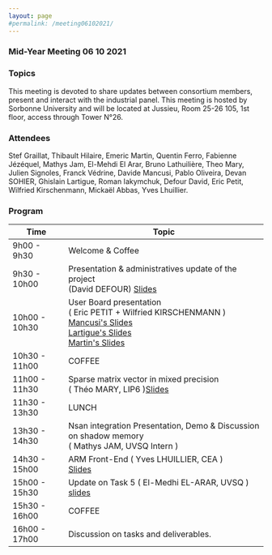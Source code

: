 ```yaml
---
layout: page
#permalink: /meeting06102021/
---
```

### Mid-Year Meeting 06 10 2021

### Topics

This meeting is devoted to share updates between consortium members, present and interact with the industrial panel.
This meeting is hosted by Sorbonne University and will be located at Jussieu, Room 25-26 105, 1st floor, access through Tower N°26.

### Attendees

Stef Graillat, Thibault Hilaire, Emeric Martin, Quentin Ferro, Fabienne Jézéquel, Mathys Jam, El-Mehdi El Arar, Bruno Lathuilière, Theo Mary, Julien Signoles, Franck Védrine, Davide Mancusi, Pablo Oliveira, Devan SOHIER, Ghislain Lartigue, Roman Iakymchuk,
Defour David, Eric Petit, Wilfried Kirschenmann, Mickaël Abbas, Yves Lhuillier.

### Program

| Time         | Topic  |
| ------------ | ------ |
| 9h00 - 9h30   | Welcome & Coffee|
| 9h30 - 10h00  | Presentation & administratives update of the project <br> (David DEFOUR) [Slides](/documents/061021_Defour.pdf) |
| 10h00 - 10h30 | User Board presentation <br> ( Eric PETIT + Wilfried KIRSCHENMANN ) <br> [Mancusi's Slides](/documents/061021_Mancusi.pdf) <br> [Lartigue's Slides](/documents/061021_Lartigue.pdf)<br> [Martin's Slides](/documents/061021_Martin.pdf) |
| 10h30 - 11h00 |  COFFEE |
| 11h00 - 11h30 | Sparse matrix vector in mixed precision <br> ( Théo MARY, LIP6 )[Slides](/documents/061021_Mary.pdf) |
| 11h30 - 13h30 | LUNCH |
| 13h30 - 14h30 | Nsan integration Presentation, Demo & Discussion on shadow memory <br> ( Mathys JAM, UVSQ Intern ) |
| 14h30 - 15h00 | ARM Front-End ( Yves LHUILLIER, CEA ) <br> [Slides](/documents/061021_Lhuillier.pdf) |
| 15h00 - 15h30 | Update on Task 5 ( El-Medhi EL-ARAR, UVSQ ) <br> [slides](/documents/061021_El_Arar.pdf) |
| 15h30 - 16h00 | COFFEE |
| 16h00 - 17h00 | Discussion on tasks and deliverables. |
